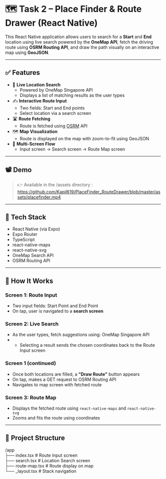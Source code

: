 # 🗺️ Task 2 – Place Finder & Route Drawer (React Native)

This React Native application allows users to search for a **Start** and **End** location using live search powered by the **OneMap API**, fetch the driving route using **OSRM Routing API**, and draw the path visually on an interactive map using **GeoJSON**.

---

## ✅ Features

- 📍 **Live Location Search**
  - Powered by OneMap Singapore API
  - Displays a list of matching results as the user types
- ✍️ **Interactive Route Input**
  - Two fields: Start and End points
  - Select location via a search screen
- 🛣️ **Route Fetching**
  - Route is fetched using [OSRM](http://project-osrm.org/) API
- 🗺️ **Map Visualization**
  - Route is displayed on the map with zoom-to-fit using GeoJSON
- 🔁 **Multi-Screen Flow**
  - Input screen → Search screen → Route Map screen

---

## 📽️ Demo

> 👉 Available in the /assets directory  : https://github.com/Kapil619/PlaceFinder_RouteDrawer/blob/master/assets/placefinder.mp4

---

## 🔧 Tech Stack

- React Native (via Expo)
- Expo Router
- TypeScript
- react-native-maps
- react-native-svg
- OneMap Search API
- OSRM Routing API

---

## 🧪 How It Works

### Screen 1: Route Input

- Two input fields: Start Point and End Point
- On tap, user is navigated to a **search screen**

### Screen 2: Live Search

- As the user types, fetch suggestions using: OneMap Singapore API
- - Selecting a result sends the chosen coordinates back to the Route Input screen

### Screen 1 (continued)

- Once both locations are filled, a **"Draw Route"** button appears
- On tap, makes a GET request to OSRM Routing API
- Navigates to map screen with fetched route

### Screen 3: Route Map

- Displays the fetched route using `react-native-maps` and `react-native-svg`
- Zooms and fits the route using coordinates
---

## 📁 Project Structure
/app<br>
├── index.tsx      # Route Input screen <br>
├── search.tsx     # Location Search screen<br>
├── route-map.tsx  # Route display on map<br>
└── _layout.tsx    # Stack navigation<br>
